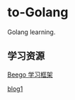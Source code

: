 # to-Golang
Golang learning.

## 学习资源
[Beego 学习框架](https://beego.me/)

[blog1](http://maiyang.github.io/)
